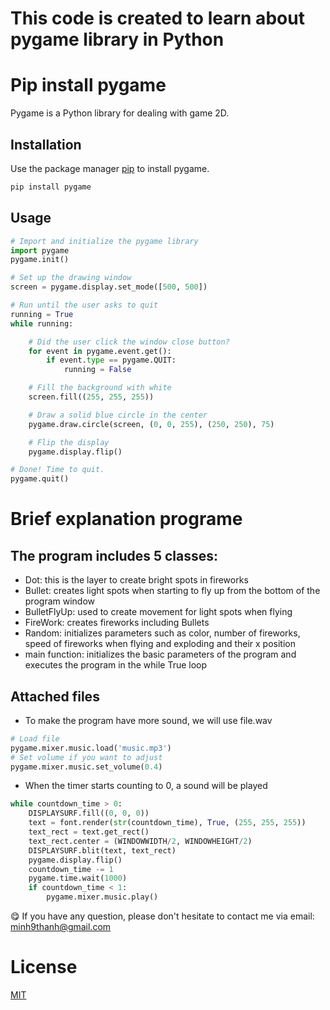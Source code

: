 # This code is created to learn about pygame library in Python

# Pip install pygame

Pygame is a Python library for dealing with game 2D.

## Installation

Use the package manager [pip](https://pip.pypa.io/en/stable/) to install pygame.

```bash
pip install pygame
```

## Usage

```python
# Import and initialize the pygame library
import pygame
pygame.init()

# Set up the drawing window
screen = pygame.display.set_mode([500, 500])

# Run until the user asks to quit
running = True
while running:

    # Did the user click the window close button?
    for event in pygame.event.get():
        if event.type == pygame.QUIT:
            running = False

    # Fill the background with white
    screen.fill((255, 255, 255))

    # Draw a solid blue circle in the center
    pygame.draw.circle(screen, (0, 0, 255), (250, 250), 75)

    # Flip the display
    pygame.display.flip()

# Done! Time to quit.
pygame.quit()
```

# Brief explanation programe
## The program includes 5 classes:
 - Dot: this is the layer to create bright spots in fireworks
- Bullet: creates light spots when starting to fly up from the bottom of the program window
- BulletFlyUp: used to create movement for light spots when flying
- FireWork: creates fireworks including Bullets
- Random: initializes parameters such as color, number of fireworks, speed of fireworks when flying and exploding and their x position
- main function: initializes the basic parameters of the program and executes the program in the while True loop
## Attached files
- To make the program have more sound, we will use file.wav

```python
# Load file 
pygame.mixer.music.load('music.mp3')
# Set volume if you want to adjust
pygame.mixer.music.set_volume(0.4)
```
- When the timer starts counting to 0, a sound will be played
```python
while countdown_time > 0:
	DISPLAYSURF.fill((0, 0, 0))
	text = font.render(str(countdown_time), True, (255, 255, 255))
	text_rect = text.get_rect()
	text_rect.center = (WINDOWWIDTH/2, WINDOWHEIGHT/2)
	DISPLAYSURF.blit(text, text_rect)
	pygame.display.flip()
	countdown_time -= 1
	pygame.time.wait(1000)
	if countdown_time < 1:
		pygame.mixer.music.play()
```
😋 If you have any question, please don't hesitate to contact me via email: minh9thanh@gmail.com
# License

[MIT](https://choosealicense.com/licenses/mit/)
